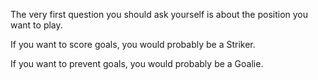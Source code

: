 The very first question you should ask yourself is about the position you want to play.

If you want to score goals, you would probably be a Striker.

If you want to prevent goals, you would probably be a Goalie.